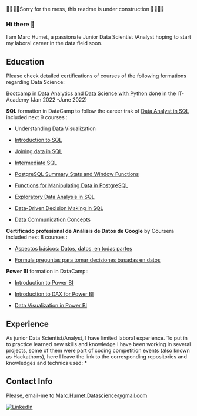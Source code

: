 
🚧👷🏼‍♂️Sorry for the mess, this readme is under construction 👷🏼‍♂️🚧

### Hi there 👋

I am Marc Humet, a passionate Junior Data Scientist /Analyst hoping to start my laboral career in the data field soon. 

## Education
Please check detailed certifications of courses of the following formations regarding Data Science: 

[Bootcamp in Data Analytics and Data Science with Python](https://github.com/MarkusHumetus/MarkusHumetus/blob/main/CERT2218108041656576283365066.pdf) done in the IT-Academy (Jan 2022 -June 2022)

**SQL** formation in DataCamp to follow the career trak of [Data Analyst in SQL](https://github.com/MarkusHumetus/MarkusHumetus/blob/main//Data%20Analyst_in_SQL_Data_camp/certificate_Data%20Analyst%20in%20SQL.pdf) included next 9 courses : 

*    Understanding Data Visualization

*    [Introduction to SQL](https://github.com/MarkusHumetus/MarkusHumetus/blob/main/Data%20Analyst_in_SQL_Data_camp/certificate_Introduction_SQL.pdf)

*    [Joining data in SQL](https://github.com/MarkusHumetus/MarkusHumetus/blob/main//Data%20Analyst_in_SQL_Data_camp/certificate_Introduction_SQL.pdf)

*    [Intermediate SQL](https://github.com/MarkusHumetus/MarkusHumetus/blob/main//Data%20Analyst_in_SQL_Data_camp/certificate_Introduction_SQL.pdf)

*    [PostgreSQL Summary Stats and Window
Functions](https://github.com/MarkusHumetus/MarkusHumetus/blob/main//Data%20Analyst_in_SQL_Data_camp/certificate%20PostgreSQL%20Summary%20Stats%20and%20Window.pdf)

*    [Functions for Manipulating Data in PostgreSQL](https://github.com/MarkusHumetus/MarkusHumetus/blob/main//Data%20Analyst_in_SQL_Data_camp/certificate_Functions%20for%20Manipulating%20Data%20in%20PostgreSQL.pdf)

*    [Exploratory Data Analysis in SQL](https://github.com/MarkusHumetus/MarkusHumetus/blob/main//Data%20Analyst_in_SQL_Data_camp/certificate_Exploratory%20Data%20Analysis%20in%20SQL.pdf)

*    [Data-Driven Decision Making in SQL](https://github.com/MarkusHumetus/MarkusHumetus/blob/main//Data%20Analyst_in_SQL_Data_camp/certificate_Data-Driven%20Decision%20Making%20in%20SQL.pdf)

*    [Data Communication Concepts](https://github.com/MarkusHumetus/MarkusHumetus/blob/main//Data%20Analyst_in_SQL_Data_camp/certificate_Data%20Communication%20Concepts.pdf)


**Certificado profesional de Análisis de Datos de Google** by Coursera included next 8 courses :

*    [Aspectos básicos: Datos, datos, en todas partes](https://github.com/MarkusHumetus/MarkusHumetus/blob/main/Data_Analyst_certification_by_%20Google/Coursera%20R5F2L6U4SC5H_Aspectos%20Basicos_datos%2C%20datos%2C%20en%20todas%20partes.pdf)

*    [Formula preguntas para tomar decisiones basadas
en datos](https://github.com/MarkusHumetus/MarkusHumetus/blob/main/Data_Analyst_certification_by_%20Google/Coursera%20777GZVAXK9WU%20Formula%20preguntas%20para%20tomar%20decisiones%20basadas.pdf)


**Power BI** formation in DataCamp::
*  [Introduction to Power BI](https://github.com/MarkusHumetus/MarkusHumetus/blob/main//Data%20Analyst_in_SQL_Data_camp/certificate_Introduction%20to%20Power%20BI.pdf)

*  [Introduction to DAX for Power BI](https://github.com/MarkusHumetus/MarkusHumetus/blob/main//Data%20Analyst_in_SQL_Data_camp/certificate_Introduction%20to%20DAX%20in%20Power%20BI.pdf)

*  [Data Visualization in Power BI](https://github.com/MarkusHumetus/MarkusHumetus/blob/main//Data%20Analyst_in_SQL_Data_camp/certificate_Data%20Visualization%20in%20Power%20BI.pdf)


## Experience

As junior Data Scientist/Analyst, I have limited laboral experience. To put in to practice learned new skills and knowledge I have been working in several 
projects, some of them were part of coding competition events (also known as Hackathons), here I leave the link to the corresponding repositories and knowledges and technics used:
* 


## Contact Info

Please, email-me to Marc.Humet.Datascience@gmail.com

<!--
**MarkusHumetus/MarkusHumetus** is a ✨ _special_ ✨ repository because its `README.md` (this file) appears on your GitHub profile.

Here are some ideas to get you started:

- 🔭 I’m currently working on ...
- 🌱 I’m currently learning ...
- 👯 I’m looking to collaborate on ...
- 🤔 I’m looking for help with ...
- 💬 Ask me about ...
- 📫 How to reach me: ...
- 😄 Pronouns: ...
- ⚡ Fun fact: ...
-->


[![LinkedIn][linkedin-shield]][linkedin-url]





<!-- MARKDOWN LINKS & IMAGES -->
<!-- https://www.markdownguide.org/basic-syntax/#reference-style-links -->
[linkedin-url]: https://www.linkedin.com/in/marchumetmontada/
[linkedin-shield]: https://img.shields.io/badge/-LinkedIn-black.svg?style=for-the-badge&logo=linkedin&colorB=555


<!--  NO UTILITZAT

[!Contributors][contributors-shield]][contributors-url]
[![Forks][forks-shield]][forks-url]
[![Stargazers][stars-shield]][stars-url]
[![Issues][issues-shield]][issues-url]
[![MIT License][license-shield]][license-url]



[contributors-shield]: https://img.shields.io/github//Data%20Analyst_in_SQL_Data_camp/contributors/othneildrew/Best-README-Template.svg?style=for-the-badge

[contributors-url]: https://github.com/othneildrew/Best-README-Template/graphs//Data%20Analyst_in_SQL_Data_camp/contributors
[forks-shield]: https://img.shields.io/github/forks/othneildrew/Best-README-Template.svg?style=for-the-badge
[forks-url]: https://github.com/othneildrew/Best-README-Template/network/members
[stars-shield]: https://img.shields.io/github/stars/othneildrew/Best-README-Template.svg?style=for-the-badge
[stars-url]: https://github.com/othneildrew/Best-README-Template/stargazers
[issues-shield]: https://img.shields.io/github/issues/othneildrew/Best-README-Template.svg?style=for-the-badge
[issues-url]: https://github.com/othneildrew/Best-README-Template/issues
[license-shield]: https://img.shields.io/github/license/othneildrew/Best-README-Template.svg?style=for-the-badge
[license-url]: https://github.com/othneildrew/Best-README-Template/blob/master/LICENSE.txt

[product-screenshot]: images/screenshot.png
[Next.js]: https://img.shields.io/badge/next.js-000000?style=for-the-badge&logo=nextdotjs&logoColor=white
[Next-url]: https://nextjs.org/
[React.js]: https://img.shields.io/badge/React-20232A?style=for-the-badge&logo=react&logoColor=61DAFB
[React-url]: https://reactjs.org/
[Vue.js]: https://img.shields.io/badge/Vue.js-35495E?style=for-the-badge&logo=vuedotjs&logoColor=4FC08D
[Vue-url]: https://vuejs.org/
[Angular.io]: https://img.shields.io/badge/Angular-DD0031?style=for-the-badge&logo=angular&logoColor=white
[Angular-url]: https://angular.io/
[Svelte.dev]: https://img.shields.io/badge/Svelte-4A4A55?style=for-the-badge&logo=svelte&logoColor=FF3E00
[Svelte-url]: https://svelte.dev/
[Laravel.com]: https://img.shields.io/badge/Laravel-FF2D20?style=for-the-badge&logo=laravel&logoColor=white
[Laravel-url]: https://laravel.com
[Bootstrap.com]: https://img.shields.io/badge/Bootstrap-563D7C?style=for-the-badge&logo=bootstrap&logoColor=white
[Bootstrap-url]: https://getbootstrap.com
[JQuery.com]: https://img.shields.io/badge/jQuery-0769AD?style=for-the-badge&logo=jquery&logoColor=white
[JQuery-url]: https://jquery.com -->
